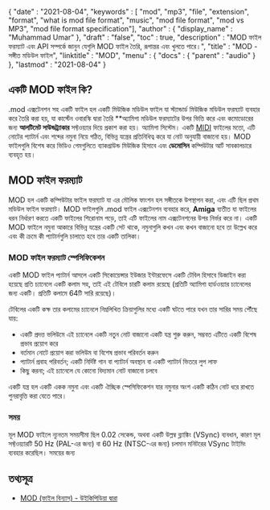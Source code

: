 {
  "date" : "2021-08-04",
  "keywords" : [ "mod", "mp3", "file", "extension", "format", "what is mod file format", "music", "mod file format", "mod vs MP3", "mod file format specification"],
  "author" : {
    "display_name" : "Muhammad Umar"
},
  "draft" : "false",
  "toc" : true,
  "description" : "MOD ফাইল ফরম্যাট এবং API সম্পর্কে জানুন যেগুলি MOD ফাইল তৈরি, রূপান্তর এবং খুলতে পারে।",
  "title" : "MOD - সঙ্গীত মডিউল ফাইল",
  "linktitle" : "MOD",
  "menu" : {
    "docs" : {
      "parent" : "audio"
}
},
  "lastmod" : "2021-08-04"
}

## একটি MOD ফাইল কি?
.mod এক্সটেনশন সহ একটি ফাইল হল একটি মিউজিক মডিউল ফাইল যা স্ট্যান্ডার্ড মিউজিক মডিউল ফরম্যাট ব্যবহার করে তৈরি করা হয়, যা কার্স্টেন ওবারস্কি দ্বারা তৈরি **অ্যামিগা মডিউল ফরম্যাটের উপর ভিত্তি করে এবং কমোডোরের জন্য **আলটিমেট সাউন্ডট্র্যাকার** সফ্টওয়্যার দিয়ে প্রকাশ করা হয়। অ্যামিগা সিস্টেম। একটি [MIDI](/audio/mid/) ফাইলের মতো, এটি নোটের প্যাটার্ন এবং শব্দের নমুনা নিয়ে গঠিত, বিভিন্ন যন্ত্রের প্রতিনিধিত্ব করে যা নোট অনুযায়ী বাজানো হয়। MOD ফাইলগুলি বিশেষ করে ভিডিও গেমগুলিতে ব্যাকগ্রাউন্ড মিউজিক হিসাবে এবং **ডেমোসিন** কম্পিউটার আর্ট সাবকালচারে ব্যবহৃত হয়।

## MOD ফাইল ফরম্যাট

MOD হল একটি কম্পিউটার ফাইল ফরম্যাট যা এর মৌলিক ফাংশন হল সঙ্গীতকে উপস্থাপন করা, এবং এটি ছিল প্রথম মডিউল ফাইল ফরম্যাট। MOD ফাইলগুলি .mod ফাইল এক্সটেনশন ব্যবহার করে, **Amiga** ব্যতীত যা ফাইলের ধরন নির্ধারণ করতে একটি ফাইলের শিরোনাম পড়ে, তাই এটি ফাইলের নাম এক্সটেনশনের উপর নির্ভর করে না। একটি MOD ফাইলে নমুনা আকারে বিভিন্ন যন্ত্রের একটি সেট থাকে, নমুনাগুলি কখন এবং কখন বাজানো হবে তা উল্লেখ করে এবং কী ক্রমে কী প্যাটার্নগুলি চালাতে হবে তার একটি তালিকা।

### MOD ফাইল ফরম্যাট স্পেসিফিকেশন

একটি MOD ফাইল প্যাটার্ন আসলে একটি সিকোয়েন্সার ইউজার ইন্টারফেসে একটি টেবিল হিসাবে ডিজাইন করা হয়েছে প্রতি চ্যানেলে একটি কলাম সহ, তাই এই টেবিলে চারটি কলাম রয়েছে (প্রতিটি অ্যামিগা হার্ডওয়্যার চ্যানেলের জন্য একটি। প্রতিটি কলামে 64টি সারি রয়েছে)।

টেবিলের একটি কক্ষ তার কলামের চ্যানেলে নিম্নলিখিত ক্রিয়াগুলির মধ্যে একটি ঘটতে পারে যখন তার সারির সময় পৌঁছে যায়:

- একটি প্রদত্ত ভলিউমে এই চ্যানেলে একটি নতুন নোট বাজানো একটি যন্ত্র শুরু করুন, সম্ভবত এটিতে একটি বিশেষ প্রভাব প্রয়োগ করে
- বর্তমান নোটে প্রয়োগ করা ভলিউম বা বিশেষ প্রভাব পরিবর্তন করুন
- প্যাটার্ন প্রবাহ পরিবর্তন; একটি নির্দিষ্ট গান বা প্যাটার্ন অবস্থান বা একটি প্যাটার্ন ভিতরে লুপ লাফ
- কিছু করনা; এই চ্যানেলে যে কোনো বিদ্যমান নোট বাজানো চলবে

একটি যন্ত্র হল একটি একক নমুনা এবং একটি ঐচ্ছিক স্পেসিফিকেশন যার নমুনার অংশ একটি কঠিন নোট ধরে রাখতে পুনরাবৃত্তি করা যেতে পারে।

### সময়
মূল MOD ফাইলে ন্যূনতম সময়সীমা ছিল 0.02 সেকেন্ড, অথবা একটি উল্লম্ব ব্ল্যাঙ্কিং (VSync) ব্যবধান, কারণ মূল সফ্টওয়্যারটি 50 Hz (PAL-এর জন্য) বা 60 Hz (NTSC-এর জন্য) চলমান মনিটরের VSync টাইমিং ব্যবহার করেছিল। সময়ের জন্য

## তথ্যসূত্র

* [MOD (ফাইল বিন্যাস) - উইকিপিডিয়া দ্বারা](https://en.wikipedia.org/wiki/MOD_(file_format))


